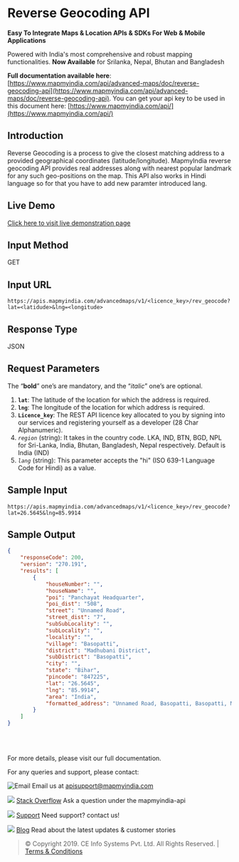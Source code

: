 ﻿# Reverse Geocoding API

**Easy To Integrate Maps & Location APIs & SDKs For Web & Mobile Applications**

Powered with India's most comprehensive and robust mapping functionalities.
**Now Available**  for Srilanka, Nepal, Bhutan and Bangladesh

**Full documentation available here**: [https://www.mapmyindia.com/api/advanced-maps/doc/reverse-geocoding-api](https://www.mapmyindia.com/api/advanced-maps/doc/reverse-geocoding-api). 
You can get your api key to be used in this document here: [https://www.mapmyindia.com/api/](https://www.mapmyindia.com/api/)

## Introduction
Reverse Geocoding is a process to give the closest matching address to a provided geographical coordinates (latitude/longitude). MapmyIndia reverse geocoding API provides real addresses along with nearest popular landmark for any such geo-positions on the map. This API also works in Hindi language so for that you have to add new paramter introduced lang. 

## Live Demo

[Click here to visit live demonstration page](https://www.mapmyindia.com/api/advanced-maps/doc/sample/mapmyindia-maps-reverse-geocoding-rest-api-example)

## Input Method
GET

## Input URL

`https://apis.mapmyindia.com/advancedmaps/v1/<licence_key>/rev_geocode?lat=<latidude>&lng=<longitude>`

## Response Type

JSON


## Request Parameters
The “**bold**” one’s are mandatory, and the “*italic*” one’s are optional.

1.  **`lat`**: The latitude of the location for which the address is required.
2.  **`lng`**: The longitude of the location for which address is required.
3.  **`Licence_key`**: The REST API licence key allocated to you by signing into our services and registering yourself as a developer (28 Char Alphanumeric).
4.  *`region`* (string): It takes in the country code. LKA, IND, BTN, BGD, NPL for Sri-Lanka, India, Bhutan, Bangladesh, Nepal respectively. Default is India (IND)
5.  *`lang`* (string): This parameter accepts the "hi" (ISO 639-1 Language Code for Hindi) as a value. 


## Sample Input

`https://apis.mapmyindia.com/advancedmaps/v1/<licence_key>/rev_geocode?lat=26.5645&lng=85.9914`

## Sample Output
```json
{
    "responseCode": 200,
    "version": "270.191",
    "results": [
        {
            "houseNumber": "",
            "houseName": "",
            "poi": "Panchayat Headquarter",
            "poi_dist": "508",
            "street": "Unnamed Road",
            "street_dist": "7",
            "subSubLocality": "",
            "subLocality": "",
            "locality": "",
            "village": "Basopatti",
            "district": "Madhubani District",
            "subDistrict": "Basopatti",
            "city": "",
            "state": "Bihar",
            "pincode": "847225",
            "lat": "26.5645",
            "lng": "85.9914",
            "area": "India",
            "formatted_address": "Unnamed Road, Basopatti, Basopatti, Madhubani District, Bihar. 508 m from Panchayat Headquarter pin-847225 (India)"
        }
    ]
}
```
<br> <br>



For more details, please visit our full documentation.

For any queries and support, please contact: 

![Email](https://www.google.com/a/cpanel/mapmyindia.co.in/images/logo.gif?service=google_gsuite) 
Email us at [apisupport@mapmyindia.com](mailto:apisupport@mapmyindia.com)

![](https://www.mapmyindia.com/api/img/icons/stack-overflow.png)
[Stack Overflow](https://stackoverflow.com/questions/tagged/mapmyindia-api)
Ask a question under the mapmyindia-api

![](https://www.mapmyindia.com/api/img/icons/support.png)
[Support](https://www.mapmyindia.com/api/index.php#f_cont)
Need support? contact us!

![](https://www.mapmyindia.com/api/img/icons/blog.png)
[Blog](http://www.mapmyindia.com/blog/)
Read about the latest updates & customer stories


> © Copyright 2019. CE Info Systems Pvt. Ltd. All Rights Reserved. | [Terms & Conditions](http://www.mapmyindia.com/api/terms-&-conditions)